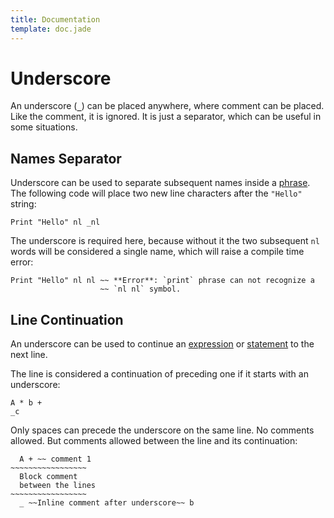 ```yaml
---
title: Documentation
template: doc.jade
---
```


Underscore
==========
<!--
Copyright (C) 2010-2013 Ruslan Lopatin.
Permission is granted to copy, distribute and/or modify this document
under the terms of the GNU Free Documentation License, Version 1.3
or any later version published by the Free Software Foundation;
with no Invariant Sections, no Front-Cover Texts, and no Back-Cover Texts.
A copy of the license is included in the section entitled "GNU
Free Documentation License".
-->

An underscore (**`_`**) can be placed anywhere, where comment can be placed.
Like the comment, it is ignored. It is just a separator, which can be useful in
some situations.


Names Separator
---------------

Underscore can be used to separate subsequent names inside a
[phrase](/docs/phrases/index.html). The following code will place two new line
characters after the `"Hello"` string:
```o42a
Print "Hello" nl _nl
```

The underscore is required here, because without it the two subsequent `nl`
words will be considered a single name, which will raise a compile time error:
```o42a
Print "Hello" nl nl ~~ **Error**: `print` phrase can not recognize a
                    ~~ `nl nl` symbol.
```


Line Continuation
-----------------

An underscore can be used to continue an
[expression](../expressions/index.html) or
[statement](../sentences/statements.html) to the next line.

The line is considered a continuation of preceding one if it starts with an
underscore:
```o42a
A * b +
_c
```

Only spaces can precede the underscore on the same line. No comments allowed.
But comments allowed between the line and its continuation:
```o42a
  A + ~~ comment 1
~~~~~~~~~~~~~~~~~
  Block comment
  between the lines
~~~~~~~~~~~~~~~~~
  _ ~~Inline comment after underscore~~ b
```
